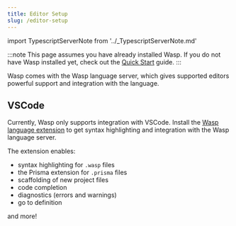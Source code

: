 ```yaml
---
title: Editor Setup
slug: /editor-setup
---
```


import TypescriptServerNote from '../_TypescriptServerNote.md'

:::note
This page assumes you have already installed Wasp. If you do not have Wasp installed yet, check out the [Quick Start](./quick-start.md) guide.
:::

Wasp comes with the Wasp language server, which gives supported editors powerful support and integration with the language.

## VSCode

Currently, Wasp only supports integration with VSCode. Install the [Wasp language extension](https://marketplace.visualstudio.com/items?itemName=wasp-lang.wasp) to get syntax highlighting and integration with the Wasp language server.

The extension enables:

- syntax highlighting for `.wasp` files
- the Prisma extension for `.prisma` files
- scaffolding of new project files
- code completion
- diagnostics (errors and warnings)
- go to definition

and more!

<TypescriptServerNote />
